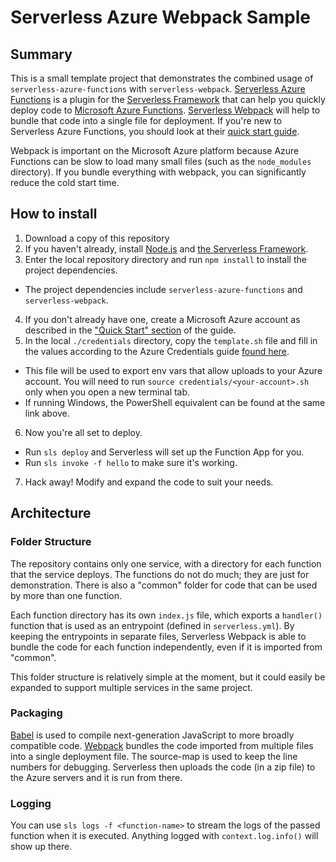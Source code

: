 # Serverless Azure Webpack Sample

## Summary
This is a small template project that demonstrates the combined usage of `serverless-azure-functions` with `serverless-webpack`.
[Serverless Azure Functions][sls-azure-github] is a plugin for the [Serverless Framework][sls-github]
that can help you quickly deploy code to [Microsoft Azure Functions][azure-functions].
[Serverless Webpack][sls-webpack-github] will help to bundle that code into a single file for deployment.
If you're new to Serverless Azure Functions, you should look at their [quick start guide][sls-azure-intro].

Webpack is important on the Microsoft Azure platform because Azure Functions can be slow to load many small files (such as the `node_modules` directory).
If you bundle everything with webpack, you can significantly reduce the cold start time.

## How to install
1. Download a copy of this repository
2. If you haven't already, install [Node.js](https://nodejs.org/en/) and [the Serverless Framework][sls-azure-install].
3. Enter the local repository directory and run `npm install` to install the project dependencies.
  - The project dependencies include `serverless-azure-functions` and `serverless-webpack`.
4. If you don't already have one, create a Microsoft Azure account as described in the ["Quick Start" section][sls-azure-quick-start] of the guide.
5. In the local `./credentials` directory, copy the `template.sh` file and fill in the values according to the Azure Credentials guide [found here][sls-azure-credentials].
  - This file will be used to export env vars that allow uploads to your Azure account.
  You will need to run `source credentials/<your-account>.sh` only when you open a new terminal tab.
  - If running Windows, the PowerShell equivalent can be found at the same link above.
6. Now you're all set to deploy.
  - Run `sls deploy` and Serverless will set up the Function App for you.
  - Run `sls invoke -f hello` to make sure it's working.
7. Hack away! Modify and expand the code to suit your needs.

## Architecture
### Folder Structure
The repository contains only one service, with a directory for each function that the service deploys.
The functions do not do much; they are just for demonstration.
There is also a "common" folder for code that can be used by more than one function.

Each function directory has its own `index.js` file, which exports a `handler()` function that is used as an entrypoint
(defined in `serverless.yml`).
By keeping the entrypoints in separate files, Serverless Webpack is able to bundle the code for each function independently, even if it is imported from "common".

This folder structure is relatively simple at the moment,
but it could easily be expanded to support multiple services in the same project.

### Packaging
[Babel](http://babeljs.io/) is used to compile next-generation JavaScript to more broadly compatible code.
[Webpack](https://webpack.js.org/) bundles the code imported from multiple files into a single deployment file.
The source-map is used to keep the line numbers for debugging.
Serverless then uploads the code (in a zip file) to the Azure servers and it is run from there.

### Logging
You can use `sls logs -f <function-name>` to stream the logs of the passed function when it is executed.
Anything logged with `context.log.info()` will show up there.

[azure-functions]: https://azure.microsoft.com/en-us/services/functions/
[sls-github]: https://github.com/serverless/serverless
[sls-webpack-github]: https://github.com/serverless-heaven/serverless-webpack
[sls-azure-github]: https://github.com/serverless/serverless-azure-functions
[sls-azure-pr]: https://github.com/serverless/serverless-azure-functions/pull/105
[sls-azure-intro]: https://serverless.com/framework/docs/providers/azure/guide/intro/
[sls-azure-quick-start]: https://serverless.com/framework/docs/providers/azure/guide/quick-start/
[sls-azure-install]: https://serverless.com/framework/docs/providers/azure/guide/installation/
[sls-azure-credentials]: https://serverless.com/framework/docs/providers/azure/guide/credentials/
